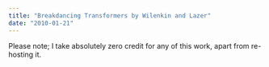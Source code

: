```yaml
---
title: "Breakdancing Transformers by Wilenkin and Lazer"
date: "2010-01-21"
---
```


 Please note; I take absolutely zero credit for any of this work, apart from re-hosting it.
